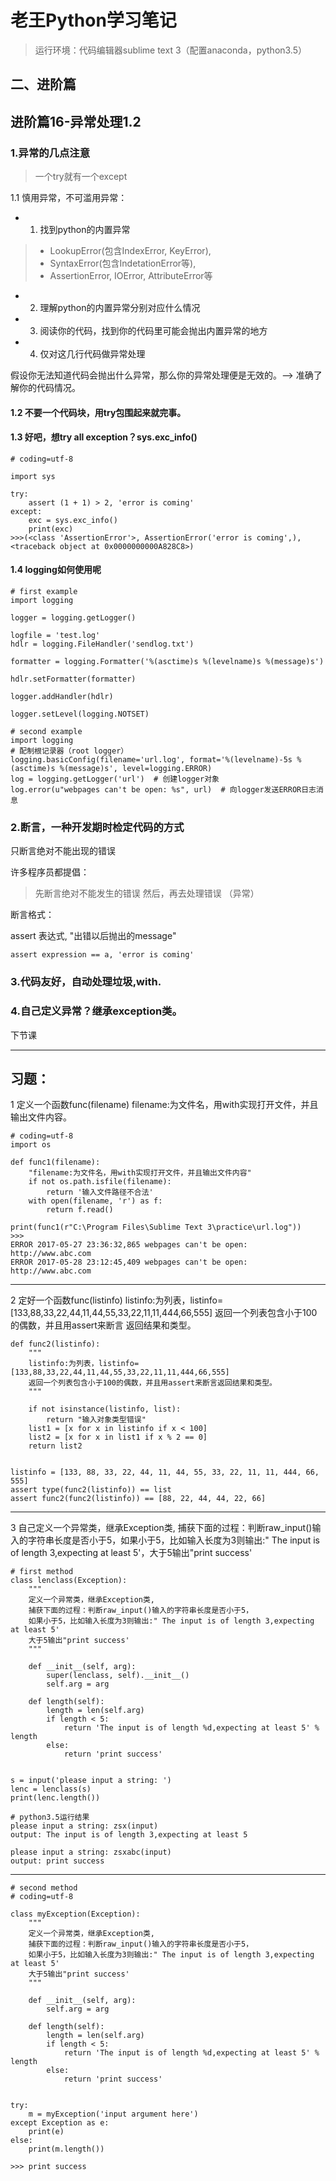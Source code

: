 # 老王Python学习笔记
> 运行环境：代码编辑器sublime text 3（配置anaconda，python3.5）
## 二、进阶篇

## 进阶篇16-异常处理1.2

### 1.异常的几点注意
> 一个try就有一个except

1.1 慎用异常，不可滥用异常： 
- 1. 找到python的内置异常
> - LookupError(包含IndexError, KeyError), 
>- SyntaxError(包含IndetationError等), 
>- AssertionError, IOError, AttributeError等
- 2. 理解python的内置异常分别对应什么情况
- 3. 阅读你的代码，找到你的代码里可能会抛出内置异常的地方
- 4. 仅对这几行代码做异常处理

假设你无法知道代码会抛出什么异常，那么你的异常处理便是无效的。--> 准确了解你的代码情况。

#### 1.2 不要一个代码块，用try包围起来就完事。

#### 1.3 好吧，想try all exception？sys.exc_info()

```
# coding=utf-8

import sys

try:
    assert (1 + 1) > 2, 'error is coming'
except:
    exc = sys.exc_info()
    print(exc)
>>>(<class 'AssertionError'>, AssertionError('error is coming',), 
<traceback object at 0x0000000000A828C8>)
```

#### 1.4 logging如何使用呢

```
# first example 
import logging   

logger = logging.getLogger()

logfile = 'test.log'
hdlr = logging.FileHandler('sendlog.txt')

formatter = logging.Formatter('%(asctime)s %(levelname)s %(message)s')

hdlr.setFormatter(formatter)

logger.addHandler(hdlr)

logger.setLevel(logging.NOTSET)

# second example
import logging
# 配制根记录器（root logger）
logging.basicConfig(filename='url.log', format='%(levelname)-5s %(asctime)s %(message)s', level=logging.ERROR)
log = logging.getLogger('url')  # 创建logger对象
log.error(u"webpages can't be open: %s", url)  # 向logger发送ERROR日志消息

```

### 2.断言，一种开发期时检定代码的方式
只断言绝对不能出现的错误 

许多程序员都提倡：
> 先断言绝对不能发生的错误
然后，再去处理错误 （异常）

断言格式：

assert  表达式, "出错以后抛出的message"

```
assert expression == a, 'error is coming'

```

### 3.代码友好，自动处理垃圾,with.
### 4.自己定义异常？继承exception类。
下节课

---

## 习题：

1 定义一个函数func(filename) filename:为文件名，用with实现打开文件，并且输出文件内容。

```
# coding=utf-8
import os

def func1(filename):
    "filename:为文件名，用with实现打开文件，并且输出文件内容"
    if not os.path.isfile(filename):
        return '输入文件路径不合法'
    with open(filename, 'r') as f:
        return f.read()

print(func1(r"C:\Program Files\Sublime Text 3\practice\url.log"))
>>>
ERROR 2017-05-27 23:36:32,865 webpages can't be open: http://www.abc.com
ERROR 2017-05-28 23:12:45,409 webpages can't be open: http://www.abc.com
```
---

2 定好一个函数func(listinfo) listinfo:为列表，listinfo=[133,88,33,22,44,11,44,55,33,22,11,11,444,66,555] 返回一个列表包含小于100的偶数，并且用assert来断言
返回结果和类型。

```
def func2(listinfo):
    """
    listinfo:为列表，listinfo=[133,88,33,22,44,11,44,55,33,22,11,11,444,66,555]
    返回一个列表包含小于100的偶数，并且用assert来断言返回结果和类型。
    """

    if not isinstance(listinfo, list):
        return "输入对象类型错误"
    list1 = [x for x in listinfo if x < 100]
    list2 = [x for x in list1 if x % 2 == 0]
    return list2


listinfo = [133, 88, 33, 22, 44, 11, 44, 55, 33, 22, 11, 11, 444, 66, 555]
assert type(func2(listinfo)) == list
assert func2(func2(listinfo)) == [88, 22, 44, 44, 22, 66]
```
---

3 自己定义一个异常类，继承Exception类, 捕获下面的过程：判断raw_input()输入的字符串长度是否小于5，如果小于5，比如输入长度为3则输出:" The input is of length 3,expecting at least 5'，大于5输出"print success'

```
# first method
class lenclass(Exception):
    """
    定义一个异常类，继承Exception类,
    捕获下面的过程：判断raw_input()输入的字符串长度是否小于5，
    如果小于5，比如输入长度为3则输出:" The input is of length 3,expecting at least 5'
    大于5输出"print success'
    """

    def __init__(self, arg):
        super(lenclass, self).__init__()
        self.arg = arg

    def length(self):
        length = len(self.arg)
        if length < 5:
            return 'The input is of length %d,expecting at least 5' % length
        else:
            return 'print success'


s = input('please input a string: ')
lenc = lenclass(s)
print(lenc.length())

# python3.5运行结果
please input a string: zsx(input)
output: The input is of length 3,expecting at least 5

please input a string: zsxabc(input)
output: print success

```
---
```
# second method
# coding=utf-8

class myException(Exception):
    """
    定义一个异常类，继承Exception类,
    捕获下面的过程：判断raw_input()输入的字符串长度是否小于5，
    如果小于5，比如输入长度为3则输出:" The input is of length 3,expecting at least 5'
    大于5输出"print success'
    """

    def __init__(self, arg):
        self.arg = arg

    def length(self):
        length = len(self.arg)
        if length < 5:
            return 'The input is of length %d,expecting at least 5' % length
        else:
            return 'print success'


try:
    m = myException('input argument here')
except Exception as e:
    print(e)
else:
    print(m.length())

>>> print success
```






